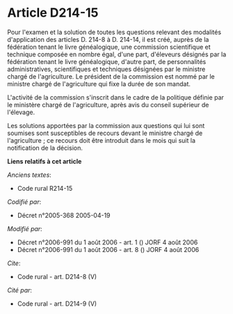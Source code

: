 # Article D214-15

Pour l'examen et la solution de toutes les questions relevant des modalités d'application des articles D. 214-8 à D. 214-14,
il est créé, auprès de la fédération tenant le livre généalogique, une commission scientifique et technique composée en
nombre égal, d'une part, d'éleveurs désignés par la fédération tenant le livre généalogique, d'autre part, de personnalités
administratives, scientifiques et techniques désignées par le ministre chargé de l'agriculture. Le président de la commission
est nommé par le ministre chargé de l'agriculture qui fixe la durée de son mandat. 

L'activité de la commission s'inscrit dans le cadre de la politique définie par le ministère chargé de l'agriculture, après
avis du conseil supérieur de l'élevage. 

Les solutions apportées par la commission aux questions qui lui sont soumises sont susceptibles de recours devant le ministre
chargé de l'agriculture ; ce recours doit être introduit dans le mois qui suit la notification de la décision.

**Liens relatifs à cet article**

_Anciens textes_:

  - Code rural R214-15

_Codifié par_:

  - Décret n°2005-368 2005-04-19

_Modifié par_:

  - Décret n°2006-991 du 1 août 2006 - art. 1 () JORF 4 août 2006
  - Décret n°2006-991 du 1 août 2006 - art. 8 () JORF 4 août 2006

_Cite_:

  - Code rural - art. D214-8 (V)

_Cité par_:

  - Code rural - art. D214-9 (V)
